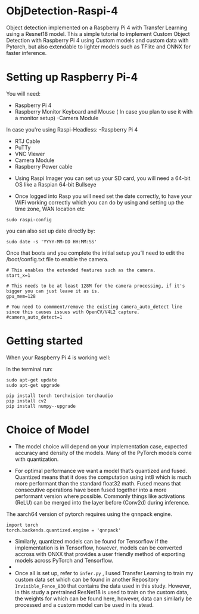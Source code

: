 # ObjDetection-Raspi-4

Object detection implemented on a Raspberry Pi 4 with Transfer Learning using a Resnet18 model.
This a simple tutorial to implement Custom Object Detection with Raspberry Pi 4 using Custom models and custom data with Pytorch, but also extendable to lighter models such as TFlite and ONNX for faster inference.

# Setting up Raspberry Pi-4

You will need:

- Raspberry Pi 4
- Raspberry Monitor Keyboard and Mouse ( In case you plan to use it with a monitor setup)
-Camera Module

In case you're using Raspi-Headless:
-Raspberry Pi 4
- RTJ Cable 
- PuTTy
- VNC Viewer
- Camera Module
- Raspberry Power cable 

* Using Raspi Imager you can set up your SD card, you will need a 64-bit OS like a Raspian 64-bit Bullseye

* Once logged into Rasp you will need set the date correctly, to have your WiFi working correctly which you can do by using and setting up the time zone, WAN location etc
```
sudo raspi-config
```
you can also set up date directly by:

```
sudo date -s 'YYYY-MM-DD HH:MM:SS'
```

Once that boots and you complete the initial setup you’ll need to edit the /boot/config.txt file to enable the camera.

```
# This enables the extended features such as the camera.
start_x=1

# This needs to be at least 128M for the camera processing, if it's bigger you can just leave it as is.
gpu_mem=128

# You need to commment/remove the existing camera_auto_detect line since this causes issues with OpenCV/V4L2 capture.
#camera_auto_detect=1
```

# Getting started

When your Raspberry Pi 4 is working well:

In the terminal run:

```
sudo apt-get update
sudo apt-get upgrade

pip install torch torchvision torchaudio
pip install cv2 
pip install numpy--upgrade

```

# Choice of Model

* The model choice will depend on your implementation case, expected accuracy and density of the models. Many of the PyTorch models come with quantization.

* For optimal performance we want a model that’s quantized and fused. Quantized means that it does the computation using int8 which is much more performant than the standard float32 math. Fused means that consecutive operations have been fused together into a more performant version where possible. Commonly things like activations (ReLU) can be merged into the layer before (Conv2d) during inference.

The aarch64 version of pytorch requires using the qnnpack engine.
```
import torch
torch.backends.quantized.engine = 'qnnpack'
```

* Similarly, quantized models can be found for Tensorflow if the implementation is in Tensorflow, however, models can be converted accross with ONXX that provides a user friendly method of exporting models across PyTorch and Tensorflow. 
* 
* Once all is set up, refer to ```infer.py``` , I used Transfer Learning to train my custom data set which can be found in another Repository ```Invisible_Fence_830``` that contains the data used in this study. However, in this study a pretrained ResNet18 is used to train on the custom data, the weights for which can be found here, however, data can similarly be processed and a custom model can be used in its stead. 

